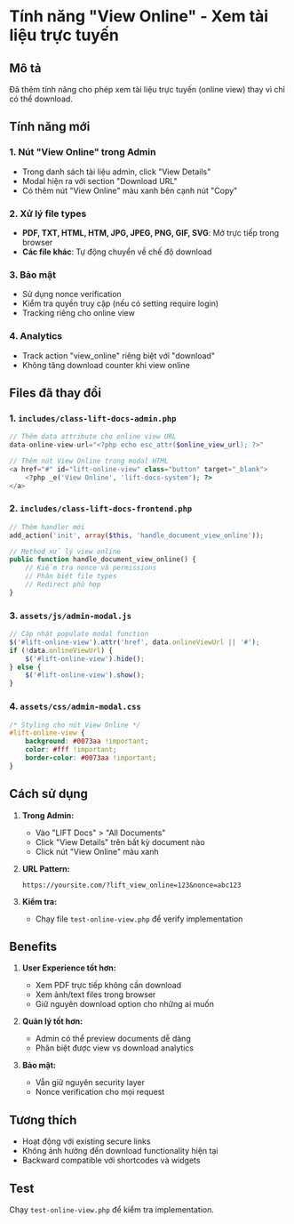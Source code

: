 # Tính năng "View Online" - Xem tài liệu trực tuyến

## Mô tả
Đã thêm tính năng cho phép xem tài liệu trực tuyến (online view) thay vì chỉ có thể download.

## Tính năng mới

### 1. Nút "View Online" trong Admin
- Trong danh sách tài liệu admin, click "View Details" 
- Modal hiện ra với section "Download URL" 
- Có thêm nút "View Online" màu xanh bên cạnh nút "Copy"

### 2. Xử lý file types
- **PDF, TXT, HTML, HTM, JPG, JPEG, PNG, GIF, SVG**: Mở trực tiếp trong browser
- **Các file khác**: Tự động chuyển về chế độ download

### 3. Bảo mật
- Sử dụng nonce verification
- Kiểm tra quyền truy cập (nếu có setting require login)
- Tracking riêng cho online view

### 4. Analytics
- Track action "view_online" riêng biệt với "download"
- Không tăng download counter khi view online

## Files đã thay đổi

### 1. `includes/class-lift-docs-admin.php`
```php
// Thêm data attribute cho online view URL
data-online-view-url="<?php echo esc_attr($online_view_url); ?>"

// Thêm nút View Online trong modal HTML
<a href="#" id="lift-online-view" class="button" target="_blank">
    <?php _e('View Online', 'lift-docs-system'); ?>
</a>
```

### 2. `includes/class-lift-docs-frontend.php`
```php
// Thêm handler mới
add_action('init', array($this, 'handle_document_view_online'));

// Method xử lý view online
public function handle_document_view_online() {
    // Kiểm tra nonce và permissions
    // Phân biệt file types
    // Redirect phù hợp
}
```

### 3. `assets/js/admin-modal.js`
```javascript
// Cập nhật populate modal function
$('#lift-online-view').attr('href', data.onlineViewUrl || '#');
if (!data.onlineViewUrl) {
    $('#lift-online-view').hide();
} else {
    $('#lift-online-view').show();
}
```

### 4. `assets/css/admin-modal.css`
```css
/* Styling cho nút View Online */
#lift-online-view {
    background: #0073aa !important;
    color: #fff !important;
    border-color: #0073aa !important;
}
```

## Cách sử dụng

1. **Trong Admin:**
   - Vào "LIFT Docs" > "All Documents"
   - Click "View Details" trên bất kỳ document nào
   - Click nút "View Online" màu xanh

2. **URL Pattern:**
   ```
   https://yoursite.com/?lift_view_online=123&nonce=abc123
   ```

3. **Kiểm tra:**
   - Chạy file `test-online-view.php` để verify implementation

## Benefits

1. **User Experience tốt hơn:**
   - Xem PDF trực tiếp không cần download
   - Xem ảnh/text files trong browser
   - Giữ nguyên download option cho những ai muốn

2. **Quản lý tốt hơn:**
   - Admin có thể preview documents dễ dàng
   - Phân biệt được view vs download analytics

3. **Bảo mật:**
   - Vẫn giữ nguyên security layer
   - Nonce verification cho mọi request

## Tương thích
- Hoạt động với existing secure links
- Không ảnh hưởng đến download functionality hiện tại
- Backward compatible với shortcodes và widgets

## Test
Chạy `test-online-view.php` để kiểm tra implementation.
